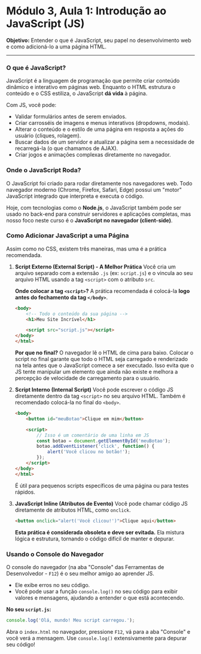 # Módulo 3, Aula 1: Introdução ao JavaScript (JS)

**Objetivo:** Entender o que é JavaScript, seu papel no desenvolvimento web e como adicioná-lo a uma página HTML.

---

### O que é JavaScript?

JavaScript é a linguagem de programação que permite criar conteúdo dinâmico e interativo em páginas web. Enquanto o HTML estrutura o conteúdo e o CSS estiliza, o JavaScript **dá vida** à página.

Com JS, você pode:
*   Validar formulários antes de serem enviados.
*   Criar carrosséis de imagens e menus interativos (dropdowns, modais).
*   Alterar o conteúdo e o estilo de uma página em resposta a ações do usuário (cliques, rolagem).
*   Buscar dados de um servidor e atualizar a página sem a necessidade de recarregá-la (o que chamamos de AJAX).
*   Criar jogos e animações complexas diretamente no navegador.

### Onde o JavaScript Roda?

O JavaScript foi criado para rodar diretamente nos navegadores web. Todo navegador moderno (Chrome, Firefox, Safari, Edge) possui um "motor" JavaScript integrado que interpreta e executa o código.

Hoje, com tecnologias como o **Node.js**, o JavaScript também pode ser usado no back-end para construir servidores e aplicações completas, mas nosso foco neste curso é o **JavaScript no navegador (client-side)**.

### Como Adicionar JavaScript a uma Página

Assim como no CSS, existem três maneiras, mas uma é a prática recomendada.

1.  **Script Externo (External Script) - A Melhor Prática**
    Você cria um arquivo separado com a extensão `.js` (ex: `script.js`) e o vincula ao seu arquivo HTML usando a tag `<script>` com o atributo `src`.

    **Onde colocar a tag `<script>`?**
    A prática recomendada é colocá-la **logo antes do fechamento da tag `</body>`**.

    ```html
    <body>
        <!-- Todo o conteúdo da sua página -->
        <h1>Meu Site Incrível</h1>

        <script src="script.js"></script>
    </body>
    </html>
    ```
    **Por que no final?** O navegador lê o HTML de cima para baixo. Colocar o script no final garante que todo o HTML seja carregado e renderizado na tela antes que o JavaScript comece a ser executado. Isso evita que o JS tente manipular um elemento que ainda não existe e melhora a percepção de velocidade de carregamento para o usuário.

2.  **Script Interno (Internal Script)**
    Você pode escrever o código JS diretamente dentro da tag `<script>` no seu arquivo HTML. Também é recomendado colocá-la no final do `<body>`.

    ```html
    <body>
        <button id="meuBotao">Clique em mim</button>

        <script>
            // Isso é um comentário de uma linha em JS
            const botao = document.getElementById('meuBotao');
            botao.addEventListener('click', function() {
                alert('Você clicou no botão!');
            });
        </script>
    </body>
    </html>
    ```
    É útil para pequenos scripts específicos de uma página ou para testes rápidos.

3.  **JavaScript Inline (Atributos de Evento)**
    Você pode chamar código JS diretamente de atributos HTML, como `onclick`.

    ```html
    <button onclick="alert('Você clicou!')">Clique aqui</button>
    ```
    **Esta prática é considerada obsoleta e deve ser evitada.** Ela mistura lógica e estrutura, tornando o código difícil de manter e depurar.

### Usando o Console do Navegador

O console do navegador (na aba "Console" das Ferramentas de Desenvolvedor - `F12`) é o seu melhor amigo ao aprender JS.
*   Ele exibe erros no seu código.
*   Você pode usar a função `console.log()` no seu código para exibir valores e mensagens, ajudando a entender o que está acontecendo.

**No seu `script.js`:**
```javascript
console.log('Olá, mundo! Meu script carregou.');
```
Abra o `index.html` no navegador, pressione `F12`, vá para a aba "Console" e você verá a mensagem. Use `console.log()` extensivamente para depurar seu código!
